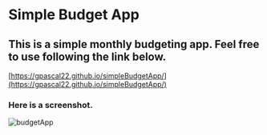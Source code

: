 # Simple Budget App

## This is a simple monthly budgeting app. Feel free to use following the link below.

[https://gpascal22.github.io/simpleBudgetApp/](https://gpascal22.github.io/simpleBudgetApp/)

### Here is a screenshot.

![budgetApp](https://user-images.githubusercontent.com/18146915/93657121-5feea300-f9f5-11ea-954c-3134bc3a2418.jpg)

